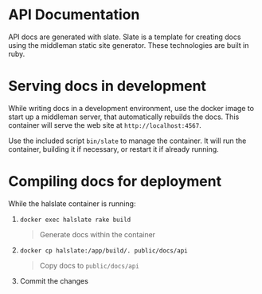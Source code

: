 # API Documentation

API docs are generated with slate. Slate is a template for creating docs using the middleman static site generator. These
technologies are built in ruby.

# Serving docs in development

While writing docs in a development environment, use the docker image to start up a middleman server, that automatically
rebuilds the docs. This container will serve the web site at `http://localhost:4567`.

Use the included script `bin/slate` to manage the container. It will run the container, building it if necessary, or
restart it if already running.

# Compiling docs for deployment

While the halslate container is running:

1. `docker exec halslate rake build`

   > Generate docs within the container

2. `docker cp halslate:/app/build/. public/docs/api`

   > Copy docs to `public/docs/api`

3. Commit the changes

